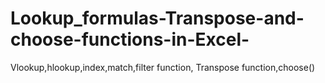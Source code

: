 # Lookup_formulas-Transpose-and-choose-functions-in-Excel-
Vlookup,hlookup,index,match,filter function, Transpose function,choose()
